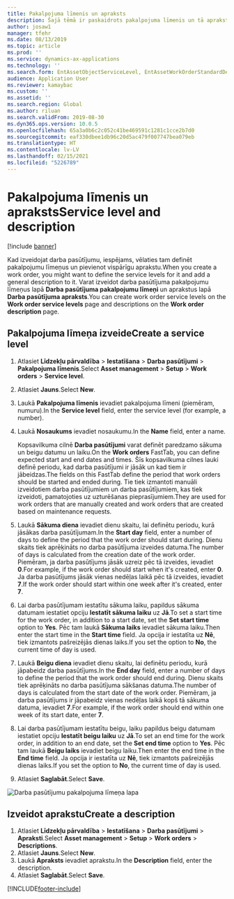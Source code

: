 ```yaml
---
title: Pakalpojuma līmenis un apraksts
description: Šajā tēmā ir paskaidrots pakalpojuma līmenis un tā apraksts Līdzekļu pārvaldībā.
author: josaw1
manager: tfehr
ms.date: 08/13/2019
ms.topic: article
ms.prod: ''
ms.service: dynamics-ax-applications
ms.technology: ''
ms.search.form: EntAssetObjectServiceLevel, EntAssetWorkOrderStandardDescription, EntAssetWorkOrderServiceLevel, EntAssetServiceLevelLookup
audience: Application User
ms.reviewer: kamaybac
ms.custom: ''
ms.assetid: ''
ms.search.region: Global
ms.author: riluan
ms.search.validFrom: 2019-08-30
ms.dyn365.ops.version: 10.0.5
ms.openlocfilehash: 65a3a0b6c2c052c41be469591c1281c1cce2b7d0
ms.sourcegitcommit: eaf330dbee1db96c20d5ac479f007747bea079eb
ms.translationtype: HT
ms.contentlocale: lv-LV
ms.lasthandoff: 02/15/2021
ms.locfileid: "5226789"
---
```

# <a name="service-level-and-description"></a><span data-ttu-id="e05a7-103">Pakalpojuma līmenis un apraksts</span><span class="sxs-lookup"><span data-stu-id="e05a7-103">Service level and description</span></span>

[!include [banner](../../includes/banner.md)]

 

<span data-ttu-id="e05a7-104">Kad izveidojat darba pasūtījumu, iespējams, vēlaties tam definēt pakalpojumu līmeņus un pievienot vispārīgu aprakstu.</span><span class="sxs-lookup"><span data-stu-id="e05a7-104">When you create a work order, you might want to define the service levels for it and add a general description to it.</span></span> <span data-ttu-id="e05a7-105">Varat izveidot darba pasūtījuma pakalpojumu līmeņus lapā **Darba pasūtījuma pakalpojumu līmeņi** un aprakstus lapā **Darba pasūtījuma apraksts**.</span><span class="sxs-lookup"><span data-stu-id="e05a7-105">You can create work order service levels on the **Work order service levels** page and descriptions on the **Work order description** page.</span></span>

## <a name="create-a-service-level"></a><span data-ttu-id="e05a7-106">Pakalpojuma līmeņa izveide</span><span class="sxs-lookup"><span data-stu-id="e05a7-106">Create a service level</span></span>

1. <span data-ttu-id="e05a7-107">Atlasiet **Līdzekļu pārvaldība** \> **Iestatīšana** \> **Darba pasūtījumi** \> **Pakalpojuma līmenis**.</span><span class="sxs-lookup"><span data-stu-id="e05a7-107">Select **Asset management** \> **Setup** \> **Work orders** \> **Service level**.</span></span>
2. <span data-ttu-id="e05a7-108">Atlasiet **Jauns**.</span><span class="sxs-lookup"><span data-stu-id="e05a7-108">Select **New**.</span></span>
3. <span data-ttu-id="e05a7-109">Laukā **Pakalpojuma līmenis** ievadiet pakalpojuma līmeni (piemēram, numuru).</span><span class="sxs-lookup"><span data-stu-id="e05a7-109">In the **Service level** field, enter the service level (for example, a number).</span></span>
4. <span data-ttu-id="e05a7-110">Laukā **Nosaukums** ievadiet nosaukumu.</span><span class="sxs-lookup"><span data-stu-id="e05a7-110">In the **Name** field, enter a name.</span></span>

    <span data-ttu-id="e05a7-111">Kopsavilkuma cilnē **Darba pasūtījumi** varat definēt paredzamo sākuma un beigu datumu un laiku.</span><span class="sxs-lookup"><span data-stu-id="e05a7-111">On the **Work orders** FastTab, you can define expected start and end dates and times.</span></span> <span data-ttu-id="e05a7-112">Šīs kopsavilkuma cilnes lauki definē periodu, kad darba pasūtījumi ir jāsāk un kad tiem ir jābeidzas.</span><span class="sxs-lookup"><span data-stu-id="e05a7-112">The fields on this FastTab define the period that work orders should be started and ended during.</span></span> <span data-ttu-id="e05a7-113">Tie tiek izmantoti manuāli izveidotiem darba pasūtījumiem un darba pasūtījumiem, kas tiek izveidoti, pamatojoties uz uzturēšanas pieprasījumiem.</span><span class="sxs-lookup"><span data-stu-id="e05a7-113">They are used for work orders that are manually created and work orders that are created based on maintenance requests.</span></span> 

5. <span data-ttu-id="e05a7-114">Laukā **Sākuma diena** ievadiet dienu skaitu, lai definētu periodu, kurā jāsākas darba pasūtījumam.</span><span class="sxs-lookup"><span data-stu-id="e05a7-114">In the **Start day** field, enter a number of days to define the period that the work order should start during.</span></span> <span data-ttu-id="e05a7-115">Dienu skaits tiek aprēķināts no darba pasūtījuma izveides datuma.</span><span class="sxs-lookup"><span data-stu-id="e05a7-115">The number of days is calculated from the creation date of the work order.</span></span> <span data-ttu-id="e05a7-116">Piemēram, ja darba pasūtījums jāsāk uzreiz pēc tā izveides, ievadiet **0**.</span><span class="sxs-lookup"><span data-stu-id="e05a7-116">For example, if the work order should start when it's created, enter **0**.</span></span> <span data-ttu-id="e05a7-117">Ja darba pasūtījums jāsāk vienas nedēļas laikā pēc tā izveides, ievadiet **7**.</span><span class="sxs-lookup"><span data-stu-id="e05a7-117">If the work order should start within one week after it's created, enter **7**.</span></span>
6. <span data-ttu-id="e05a7-118">Lai darba pasūtījumam iestatītu sākuma laiku, papildus sākuma datumam iestatiet opciju **Iestatīt sākuma laiku** uz **Jā**.</span><span class="sxs-lookup"><span data-stu-id="e05a7-118">To set a start time for the work order, in addition to a start date, set the **Set start time** option to **Yes**.</span></span> <span data-ttu-id="e05a7-119">Pēc tam laukā **Sākuma laiks** ievadiet sākuma laiku.</span><span class="sxs-lookup"><span data-stu-id="e05a7-119">Then enter the start time in the **Start time** field.</span></span> <span data-ttu-id="e05a7-120">Ja opcija ir iestatīta uz **Nē**, tiek izmantots pašreizējās dienas laiks.</span><span class="sxs-lookup"><span data-stu-id="e05a7-120">If you set the option to **No**, the current time of day is used.</span></span>
7. <span data-ttu-id="e05a7-121">Laukā **Beigu diena** ievadiet dienu skaitu, lai definētu periodu, kurā jāpabeidz darba pasūtījums.</span><span class="sxs-lookup"><span data-stu-id="e05a7-121">In the **End day** field, enter a number of days to define the period that the work order should end during.</span></span> <span data-ttu-id="e05a7-122">Dienu skaits tiek aprēķināts no darba pasūtījuma sākšanas datuma.</span><span class="sxs-lookup"><span data-stu-id="e05a7-122">The number of days is calculated from the start date of the work order.</span></span> <span data-ttu-id="e05a7-123">Piemēram, ja darba pasūtījums ir jāpabeidz vienas nedēļas laikā kopš tā sākuma datuma, ievadiet **7**.</span><span class="sxs-lookup"><span data-stu-id="e05a7-123">For example, if the work order should end within one week of its start date, enter **7**.</span></span>
8. <span data-ttu-id="e05a7-124">Lai darba pasūtījumam iestatītu beigu, laiku papildus beigu datumam iestatiet opciju **Iestatīt beigu laiku** uz **Jā**.</span><span class="sxs-lookup"><span data-stu-id="e05a7-124">To set an end time for the work order, in addition to an end date, set the **Set end time** option to **Yes**.</span></span> <span data-ttu-id="e05a7-125">Pēc tam laukā **Beigu laiks** ievadiet beigu laiku.</span><span class="sxs-lookup"><span data-stu-id="e05a7-125">Then enter the end time in the **End time** field.</span></span> <span data-ttu-id="e05a7-126">Ja opcija ir iestatīta uz **Nē**, tiek izmantots pašreizējās dienas laiks.</span><span class="sxs-lookup"><span data-stu-id="e05a7-126">If you set the option to **No**, the current time of day is used.</span></span>
9. <span data-ttu-id="e05a7-127">Atlasiet **Saglabāt**.</span><span class="sxs-lookup"><span data-stu-id="e05a7-127">Select **Save**.</span></span>

![Darba pasūtījumu pakalpojuma līmeņa lapa](media/19-setup-for-work-orders.png)

## <a name="create-a-description"></a><span data-ttu-id="e05a7-129">Izveidot aprakstu</span><span class="sxs-lookup"><span data-stu-id="e05a7-129">Create a description</span></span>

1. <span data-ttu-id="e05a7-130">Atlasiet **Līdzekļu pārvaldība** \> **Iestatīšana** \> **Darba pasūtījumi** \> **Apraksti**.</span><span class="sxs-lookup"><span data-stu-id="e05a7-130">Select **Asset management** \> **Setup** \> **Work orders** \> **Descriptions**.</span></span>
2. <span data-ttu-id="e05a7-131">Atlasiet **Jauns**.</span><span class="sxs-lookup"><span data-stu-id="e05a7-131">Select **New**.</span></span>
3. <span data-ttu-id="e05a7-132">Laukā **Apraksts** ievadiet aprakstu.</span><span class="sxs-lookup"><span data-stu-id="e05a7-132">In the **Description** field, enter the description.</span></span>
4. <span data-ttu-id="e05a7-133">Atlasiet **Saglabāt**.</span><span class="sxs-lookup"><span data-stu-id="e05a7-133">Select **Save**.</span></span>


[!INCLUDE[footer-include](../../../includes/footer-banner.md)]